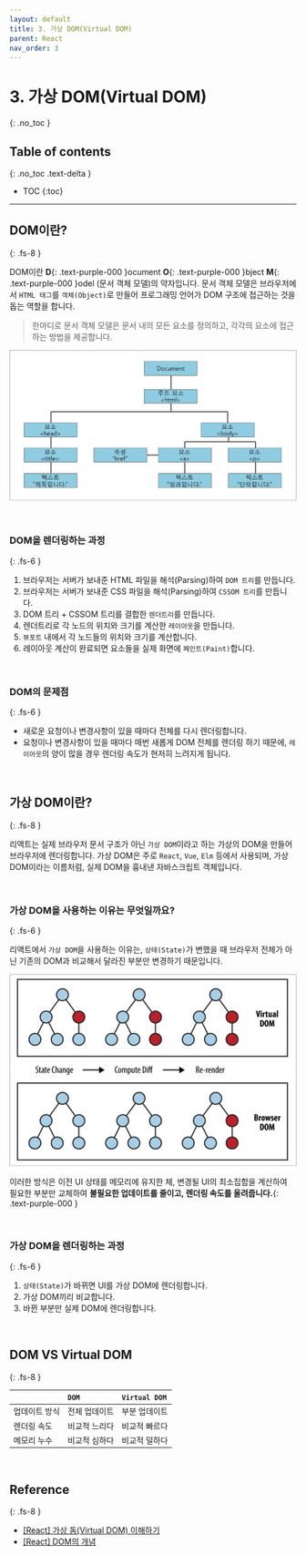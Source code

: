 ```yaml
---
layout: default
title: 3. 가상 DOM(Virtual DOM)
parent: React
nav_order: 3
---
```


# 3. 가상 DOM(Virtual DOM)
{: .no_toc }

## Table of contents
{: .no_toc .text-delta }

- TOC
{:toc}

---

## DOM이란?
{: .fs-8 }

DOM이란 **D**{: .text-purple-000 }ocument **O**{: .text-purple-000 }bject **M**{: .text-purple-000 }odel (문서 객체 모델)의 약자입니다. 문서 객체 모델은 브라우저에서 `HTML 태그`를 `객체(Object)`로 만들어 프로그래밍 언어가 DOM 구조에 접근하는 것을 돕는 역할을 합니다. 

> 한마디로 문서 객체 모델은 문서 내의 모든 요소를 정의하고, 각각의 요소에 접근하는 방법을 제공합니다.

![virtual_dom_1](../../assets/images/virtual_dom_1.png)

&nbsp;

### DOM을 렌더링하는 과정
{: .fs-6 }

1. 브라우저는 서버가 보내준 HTML 파일을 해석(Parsing)하여 `DOM 트리`를 만듭니다.
2. 브라우저는 서버가 보내준 CSS 파일을 해석(Parsing)하여 `CSSOM 트리`를 만듭니다.
3. DOM 트리 + CSSOM 트리를 결합한 `렌더트리`를 만듭니다.
4. 렌더트리로 각 노드의 위치와 크기를 계산한 `레이아웃`을 만듭니다.
5. `뷰포트` 내에서 각 노드들의 위치와 크기를 계산합니다.
6. 레이아웃 계산이 완료되면 요소들을 실제 화면에 `페인트(Paint)`합니다.

&nbsp;

### DOM의 문제점
{: .fs-6 }

- 새로운 요청이나 변경사항이 있을 때마다 전체를 다시 렌더링합니다.
- 요청이나 변경사항이 있을 때마다 매번 새롭게 DOM 전체를 렌더링 하기 때문에, `레이아웃`의 양이 많을 경우 렌더링 속도가 현저히 느려지게 됩니다.

&nbsp;

## 가상 DOM이란?
{: .fs-8 }

리액트는 실제 브라우저 문서 구조가 아닌 `가상 DOM`이라고 하는 가상의 DOM을 만들어 브라우저에 렌더링합니다. 가상 DOM은 주로 `React`, `Vue`, `Elm` 등에서 사용되며, 가상 DOM이라는 이름처럼, 실제 DOM을 흉내낸 자바스크립트 객체입니다.

&nbsp;

### 가상 DOM을 사용하는 이유는 무엇일까요?
{: .fs-6 }

리액트에서 `가상 DOM`을 사용하는 이유는, `상태(State)`가 변했을 때 브라우저 전체가 아닌 기존의 DOM과 비교해서 달라진 부분만 변경하기 때문입니다.

![virtual_dom_2](../../assets/images/virtual_dom_2.png)

이러한 방식은 이전 UI 상태를 메모리에 유지한 체, 변경될 UI의 최소집합을 계산하여 필요한 부분만 교체하여 **불필요한 업데이트를 줄이고, 렌더링 속도를 올려줍니다.**{: .text-purple-000 }

&nbsp;

### 가상 DOM을 렌더링하는 과정
{: .fs-6 }

1. `상태(State)`가 바뀌면 UI를 가상 DOM에 렌더링합니다.
2. 가상 DOM끼리 비교합니다.
3. 바뀐 부분만 실제 DOM에 렌더링합니다.

&nbsp;

## DOM VS Virtual DOM
{: .fs-8 }

|             | `DOM`                 | `Virtual DOM`          |
|:------------|:----------------------|:-----------------------|
| 업데이트 방식  | 전체 업데이트             | 부분 업데이트             |
| 렌더링 속도    | 비교적 느리다             | 비교적 빠르다            |
| 메모리 누수    | 비교적 심하다             | 비교적 덜하다            |

&nbsp;

## Reference
{: .fs-8 }

- [[React] 가상 돔(Virtual DOM) 이해하기](https://devbirdfeet.tistory.com/219)
- [[React] DOM의 개념](http://www.tcpschool.com/javascript/js_dom_concept)

&nbsp;

<script src="https://utteranc.es/client.js"
        repo="xxdevbosa/blog"
        issue-term="pathname"
        label="blog"
        theme="github-light"
        crossorigin="anonymous"
        async>
</script>